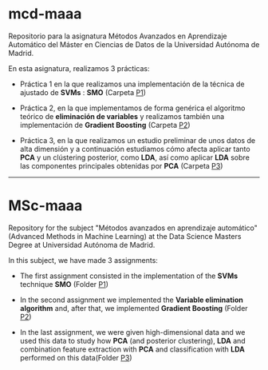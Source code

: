 # mcd-maaa


Repositorio para la asignatura Métodos Avanzados en Aprendizaje Automático del Máster en Ciencias de Datos de la Universidad Autónoma de Madrid.

En esta asignatura, realizamos 3 prácticas:

- Práctica 1 en la que realizamos una implementación de la técnica de ajustado de **SVMs** : **SMO** (Carpeta [P1](https://github.com/fjsaezm/mcd-maaa/tree/main/P1))

- Práctica 2, en la que implementamos de forma genérica el algoritmo teórico de **eliminación de variables** y realizamos también una implementación de **Gradient Boosting** (Carpeta [P2](https://github.com/fjsaezm/mcd-maaa/tree/main/P2))

- Práctica 3, en la que realizamos un estudio preliminar de unos datos de alta dimensión y a continuación estudiamos cómo afecta aplicar tanto **PCA** y un clústering posterior, como **LDA**,  así como aplicar **LDA** sobre las componentes principales obtenidas por **PCA** (Carpeta [P3](https://github.com/fjsaezm/mcd-maaa/tree/main/P3))

---

# MSc-maaa

Repository for the subject "Métodos avanzados en aprendizaje automático" (Advanced Methods in Machine Learning) at the Data Science Masters Degree at Universidad Autónoma de Madrid.

In this subject, we have made 3 assignments:

- The first assignment consisted in the implementation of the **SVMs** technique **SMO** (Folder [P1](https://github.com/fjsaezm/mcd-maaa/tree/main/P1))

- In the second assignment we implemented the **Variable elimination algorithm** and, after that, we implemented **Gradient Boosting** (Folder [P2](https://github.com/fjsaezm/mcd-maaa/tree/main/P2))

- In the last assignment, we were given high-dimensional data and we used this data to study how **PCA** (and posterior clustering), **LDA** and combination feature extraction with **PCA** and classification with **LDA** performed on this data(Folder [P3](https://github.com/fjsaezm/mcd-maaa/tree/main/P3))
